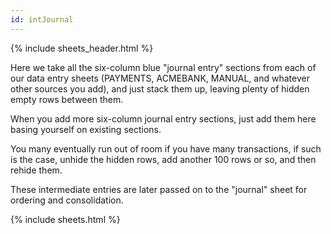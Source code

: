 ```yaml
---
id: intJournal
---
```


{% include sheets_header.html %}

Here we take all the six-column blue "journal entry" sections from each of our data entry sheets (PAYMENTS, ACMEBANK, MANUAL, and whatever other sources you add), and just stack them up, leaving plenty of hidden empty rows between them.

When you add more six-column journal entry sections, just add them here basing yourself on existing sections.

You many eventually run out of room if you have many transactions, if such is the case, unhide the hidden rows, add another 100 rows or so, and then rehide them.

These intermediate entries are later passed on to the "journal" sheet for ordering and consolidation.

{% include sheets.html %}
